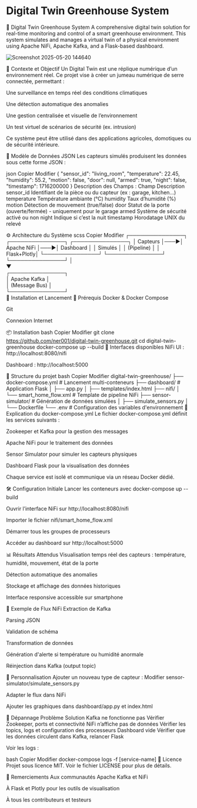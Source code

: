 # Digital Twin Greenhouse System
🌱 Digital Twin Greenhouse System
A comprehensive digital twin solution for real-time monitoring and control of a smart greenhouse environment. This system simulates and manages a virtual twin of a physical environment using Apache NiFi, Apache Kafka, and a Flask-based dashboard.

![Screenshot 2025-05-20 144640](https://github.com/user-attachments/assets/6ed68e53-bc7b-4bbd-afe8-a27d6dfcf01f)

🧠 Contexte et Objectif
Un Digital Twin est une réplique numérique d’un environnement réel. Ce projet vise à créer un jumeau numérique de serre connectée, permettant :

Une surveillance en temps réel des conditions climatiques

Une détection automatique des anomalies

Une gestion centralisée et visuelle de l’environnement

Un test virtuel de scénarios de sécurité (ex. intrusion)

Ce système peut être utilisé dans des applications agricoles, domotiques ou de sécurité intérieure.

🧾 Modèle de Données JSON
Les capteurs simulés produisent les données sous cette forme JSON :

json
Copier
Modifier
{
  "sensor_id": "living_room",
  "temperature": 22.45,
  "humidity": 55.2,
  "motion": false,
  "door": null,
  "armed": true,
  "night": false,
  "timestamp": 1716200000
}
Description des Champs :
Champ	Description
sensor_id	Identifiant de la pièce ou du capteur (ex : garage, kitchen...)
temperature	Température ambiante (°C)
humidity	Taux d’humidité (%)
motion	Détection de mouvement (true/false)
door	Statut de la porte (ouverte/fermée) - uniquement pour le garage
armed	Système de sécurité activé ou non
night	Indique si c’est la nuit
timestamp	Horodatage UNIX du relevé

⚙️ Architecture du Système
scss
Copier
Modifier
┌───────────────┐    ┌───────────────┐    ┌───────────────┐
│  Capteurs     │───▶│  Apache NiFi  │───▶│   Dashboard   │
│  Simulés      │    │  (Pipeline)   │    │   Flask+Plotly│
└───────────────┘    └───────────────┘    └───────────────┘
                            │                    
                            ▼                    
                     ┌───────────────┐           
                     │ Apache Kafka  │           
                     │ (Message Bus) │           
                     └───────────────┘           
🚀 Installation et Lancement
🔧 Prérequis
Docker & Docker Compose

Git

Connexion Internet

📦 Installation
bash
Copier
Modifier
git clone https://github.com/ner001/digital-twin-greenhouse.git
cd digital-twin-greenhouse
docker-compose up --build
🧭 Interfaces disponibles
NiFi UI : http://localhost:8080/nifi

Dashboard : http://localhost:5000

📁 Structure du projet
bash
Copier
Modifier
digital-twin-greenhouse/
├── docker-compose.yml          # Lancement multi-conteneurs
├── dashboard/                  # Application Flask
│   ├── app.py
│   ├── templates/index.html
├── nifi/
│   └── smart_home_flow.xml     # Template de pipeline NiFi
├── sensor-simulator/           # Génération de données simulées
│   ├── simulate_sensors.py
│   └── Dockerfile
└── .env                        # Configuration des variables d'environnement
🐳 Explication du docker-compose.yml
Le fichier docker-compose.yml définit les services suivants :

Zookeeper et Kafka pour la gestion des messages

Apache NiFi pour le traitement des données

Sensor Simulator pour simuler les capteurs physiques

Dashboard Flask pour la visualisation des données

Chaque service est isolé et communique via un réseau Docker dédié.

🛠️ Configuration Initiale
Lancer les conteneurs avec docker-compose up --build

Ouvrir l’interface NiFi sur http://localhost:8080/nifi

Importer le fichier nifi/smart_home_flow.xml

Démarrer tous les groupes de processeurs

Accéder au dashboard sur http://localhost:5000

📊 Résultats Attendus
Visualisation temps réel des capteurs : température, humidité, mouvement, état de la porte

Détection automatique des anomalies

Stockage et affichage des données historiques

Interface responsive accessible sur smartphone


🧪 Exemple de Flux NiFi
Extraction de Kafka

Parsing JSON

Validation de schéma

Transformation de données

Génération d'alerte si température ou humidité anormale

Réinjection dans Kafka (output topic)

🔄 Personnalisation
Ajouter un nouveau type de capteur :
Modifier sensor-simulator/simulate_sensors.py

Adapter le flux dans NiFi

Ajouter les graphiques dans dashboard/app.py et index.html

🧩 Dépannage
Problème	Solution
Kafka ne fonctionne pas	Vérifier Zookeeper, ports et connectivité
NiFi n’affiche pas de données	Vérifier les topics, logs et configuration des processeurs
Dashboard vide	Vérifier que les données circulent dans Kafka, relancer Flask

Voir les logs :

bash
Copier
Modifier
docker-compose logs -f [service-name]
📜 Licence
Projet sous licence MIT. Voir le fichier LICENSE pour plus de détails.

🙏 Remerciements
Aux communautés Apache Kafka et NiFi

À Flask et Plotly pour les outils de visualisation

À tous les contributeurs et testeurs
